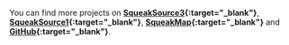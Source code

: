 You can find more projects on
**[SqueakSource3][ss3]{:target="_blank"}**,
**[SqueakSource1][ss]{:target="_blank"}**,
**[SqueakMap][sm]{:target="_blank"}** and
**[GitHub][gh]{:target="_blank"}**.
     
[ss3]: http://ss3.gemstone.com/ss/
[ss]: http://squeaksource.com/
[sm]: http://map.squeak.org/
[gh]: https://github.com/search?o=desc&q=Squeak+language%3ASmalltalk&s=updated&type=Repositories
